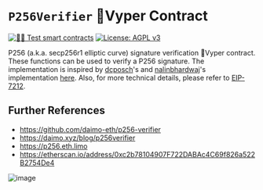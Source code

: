# `P256Verifier` 🐍Vyper Contract

[![🕵️‍♂️ Test smart contracts](https://github.com/pcaversaccio/p256-verifier-vyper/actions/workflows/test.yml/badge.svg)](https://github.com/pcaversaccio/p256-verifier-vyper/actions/workflows/test.yml)
[![License: AGPL v3](https://img.shields.io/badge/License-AGPL_v3-blue.svg)](https://www.gnu.org/licenses/agpl-3.0)

P256 (a.k.a. secp256r1 elliptic curve) signature verification 🐍Vyper contract. These functions can be used to verify a P256 signature. The implementation is inspired by [dcposch](https://github.com/dcposch)'s and [nalinbhardwaj](https://github.com/nalinbhardwaj)'s implementation [here](https://github.com/daimo-eth/p256-verifier/blob/master/src/P256Verifier.sol). Also, for more technical details, please refer to [EIP-7212](https://eips.ethereum.org/EIPS/eip-7212).

## Further References

- https://github.com/daimo-eth/p256-verifier
- https://daimo.xyz/blog/p256verifier
- https://p256.eth.limo
- https://etherscan.io/address/0xc2b78104907F722DABAc4C69f826a522B2754De4

![image](https://github.com/pcaversaccio/p256-verifier-vyper/assets/25297591/62178250-58e7-4c27-9c1e-1f92f401dbc0)
